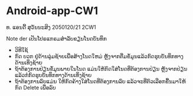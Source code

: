 # Android-app-CW1

ທ. ແອນດີ້ ສຸວັນນະສິງ 2050120/21 2CW1

Note der ເປັນໂປຣແກຣມສຳລັບຂຽນໂນດບັນທຶກ 
 - ວິທີໃຊ້ 
 - ກົດ ບວກ ຢູ່ດ້ານລູ່ມຊ້າຍເພື່ອສ້າງໂນດໃຫມ່ ຫຼັງຈາກຕື່ມຂໍ້ມູນແລ້ວກົດຮູບບັນທຶກທາງດ້ານເທິ່ງຊ້າຍ
 - ຖ້າຕ້ອງການປ່ຽນຂໍ້ມູນພາຍໃນໂນດ ແມ່ນໃຫ້ກົດໃສ່ໂນດທີ່ຕ້ອງການປ່ຽນ ຫຼັງຈາກປ່ຽນແລ້ວກໍກົດຮູບບັນທຶກທາງດ້ານເທິ່ງຊ້າຍ
 - ຖ້າຕ້ອງການລົບແມ່ນ ໃຫ້ກົດຄ້າງໃສ່ໂນດທີ່ຕ້ອງການລົບ ແລ້ວຈະທີ່ຕົວເລືອກຂື້ນມາໃຫ້ກົດ Delete ເພື່ອລົບ
